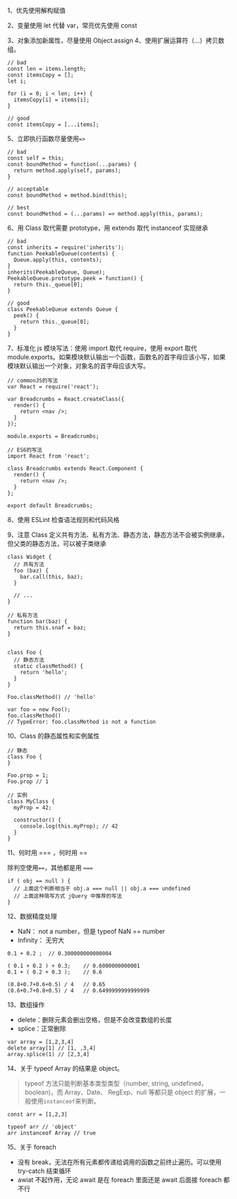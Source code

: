 1、优先使用解构赋值

2、变量使用 let 代替 var，常亮优先使用 const

3、对象添加新属性，尽量使用 Object.assign
4、使用扩展运算符（...）拷贝数组。

```
// bad
const len = items.length;
const itemsCopy = [];
let i;

for (i = 0; i < len; i++) {
  itemsCopy[i] = items[i];
}

// good
const itemsCopy = [...items];
```

5、立即执行函数尽量使用`=>`

```
// bad
const self = this;
const boundMethod = function(...params) {
  return method.apply(self, params);
}

// acceptable
const boundMethod = method.bind(this);

// best
const boundMethod = (...params) => method.apply(this, params);
```

6、用 Class 取代需要 prototype，用 extends 取代 instanceof 实现继承

```
// bad
const inherits = require('inherits');
function PeekableQueue(contents) {
  Queue.apply(this, contents);
}
inherits(PeekableQueue, Queue);
PeekableQueue.prototype.peek = function() {
  return this._queue[0];
}

// good
class PeekableQueue extends Queue {
  peek() {
    return this._queue[0];
  }
}
```

7、标准化 js 模块写法：使用 import 取代 require，使用 export 取代 module.exports。如果模块默认输出一个函数，函数名的首字母应该小写，如果模块默认输出一个对象，对象名的首字母应该大写。

```
// commonJS的写法
var React = require('react');

var Breadcrumbs = React.createClass({
  render() {
    return <nav />;
  }
});

module.exports = Breadcrumbs;

// ES6的写法
import React from 'react';

class Breadcrumbs extends React.Component {
  render() {
    return <nav />;
  }
};

export default Breadcrumbs;
```

8、使用 ESLint 检查语法规则和代码风格

9、注意 Class 定义共有方法、私有方法、静态方法，静态方法不会被实例继承，但父类的静态方法，可以被子类继承

```
class Widget {
  // 共有方法
  foo (baz) {
    bar.call(this, baz);
  }

  // ...
}

// 私有方法
function bar(baz) {
  return this.snaf = baz;
}


class Foo {
  // 静态方法
  static classMethod() {
    return 'hello';
  }
}

Foo.classMethod() // 'hello'

var foo = new Foo();
foo.classMethod()
// TypeError: foo.classMethod is not a function
```

10、Class 的静态属性和实例属性

```
// 静态
class Foo {
}

Foo.prop = 1;
Foo.prop // 1

// 实例
class MyClass {
  myProp = 42;

  constructor() {
    console.log(this.myProp); // 42
  }
}
```

11、何时用 === ，何时用 ==

除判空使用`==`，其他都是用 `===`

```
if ( obj == null ) {
  // 上面这个判断相当于 obj.a === null || obj.a === undefined
  // 上面这种简写方式 jQuery 中推荐的写法
}
```

12、数据精度处理

- NaN： not a number，但是 typeof NaN == number
- Infinity： 无穷大

```
0.1 + 0.2 ;  // 0.300000000000004

( 0.1 + 0.2 ) + 0.3;    // 0.6000000000001
0.1 + ( 0.2 + 0.3 );    // 0.6

(0.8+0.7+0.6+0.5) / 4   // 0.65
(0.6+0.7+0.8+0.5) / 4   // 0.6499999999999999
```

13、数组操作

- delete：删除元素会删出空格，但是不会改变数组的长度
- splice：正常删除

```
var array = [1,2,3,4]
delete array[1] // [1, ,3,4]
array.splice(1) // [2,3,4]
```

14、关于 typeof Array 的结果是 object。

> typeof 方法只能判断基本类型类型（number, string, undefined，boolean)，而 Array、Date、 RegExp、null 等都只是 object 的扩展，一般使用`instanceof`来判断。

```
const arr = [1,2,3]

typeof arr // 'object'
arr instanceof Array // true
```

15、关于 foreach

- 没有 break，无法在所有元素都传递给调用的函数之前终止遍历。可以使用 try-catch 结束循环
- awiat 不起作用，无论 await 是在 foreach 里面还是 await 后面接 foreach 都不行
